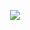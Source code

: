 <p align="center">
  <img src ="https://github-readme-stats.vercel.app/api?username=Rizwan-Hasan&show_icons=true&count_private=true&theme=default&hide_border=true&hide=issues,contribs&include_all_commits=true">
</p>

<!--
**Rizwan-Hasan/rizwan-hasan** is a ✨ _special_ ✨ repository because its `README.md` (this file) appears on your GitHub profile.

Here are some ideas to get you started:

- 🔭 I’m currently working on ...
- 🌱 I’m currently learning ...
- 👯 I’m looking to collaborate on ...
- 🤔 I’m looking for help with ...
- 💬 Ask me about ...
- 📫 How to reach me: ...
- 😄 Pronouns: ...
- ⚡ Fun fact: ...
-->
